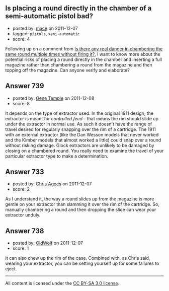 ## Is placing a round directly in the chamber of a semi-automatic pistol bad?

- posted by: [mace](https://stackexchange.com/users/-1/163-mace) on 2011-12-07
- tagged: `pistols`, `semi-automatic`
- score: 4

<p>Following up on a comment from <a href="http://firearms.stackexchange.com/questions/117/is-there-any-real-danger-in-chambering-the-same-round-multiple-times-without-fir">Is there any real danger in chambering the same round multiple times without firing it?</a>, I want to know more about the potential risks of placing a round directly in the chamber and inserting a full magazine rather than chambering a round from the magazine and then topping off the magazine. Can anyone verify and elaborate?</p>



## Answer 739

- posted by: [Gene Temple](https://stackexchange.com/users/-1/254-gene-temple) on 2011-12-08
- score: 8

<p>It depends on the type of extractor used.  In the original 1911 design, the extractor is meant for <em>controlled feed</em>  - that means the rim should slide up under the extractor in normal use. As such it doesn't have the range of travel desired for regularly snapping over the rim of a cartridge. The 1911 with an external extractor (like the Dan Wesson models that never worked and the Kimber models that almost worked a little) could snap over a round without risking damage.  Glock extractors are unlikely to be damaged by closing on a chambered round.  You really need to examine the travel of your particular extractor type to make a determination.</p>



## Answer 733

- posted by: [Chris Agocs](https://stackexchange.com/users/-1/12-chris-agocs) on 2011-12-07
- score: 2

<p>As I understand it, the way a round slides up from the magazine is more gentle on your extractor than slamming it over the rim of the cartridge. So, manually chambering a round and then dropping the slide can wear your extractor unduly.</p>



## Answer 738

- posted by: [OldWolf](https://stackexchange.com/users/-1/111-oldwolf) on 2011-12-07
- score: 1

<p>It can also chew up the rim of the case. Combined with, as Chris said, wearing your extractor, you can be setting yourself up for some failures to eject.</p>




---

All content is licensed under the [CC BY-SA 3.0 license](https://creativecommons.org/licenses/by-sa/3.0/).

